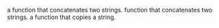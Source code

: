 a function that concatenates two strings.
function that concatenates two strings.
a function that copies a string.
